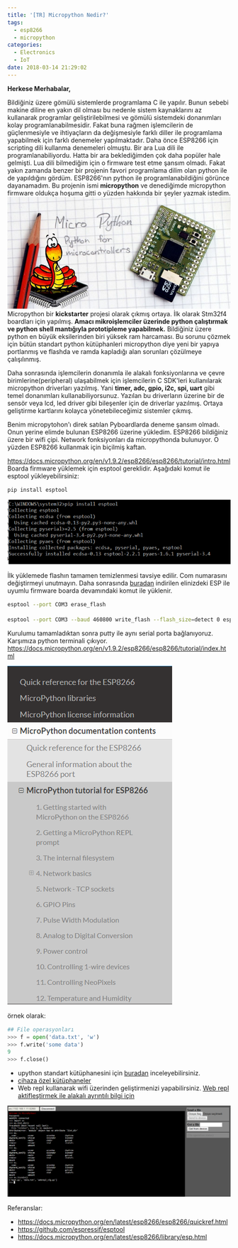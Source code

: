 ```yaml
---
title: '[TR] Micropython Nedir?'
tags:
  - esp8266
  - micropython
categories:
  - Electronics
  - IoT
date: 2018-03-14 21:29:02
---
```


**Herkese Merhabalar,**

Bildiğiniz üzere gömülü sistemlerde programlama C ile yapılır. Bunun sebebi
makine diline en yakın dil olması bu nedenle sistem kaynaklarını az kullanarak
programlar geliştirilebilmesi ve gömülü sistemdeki donanımları kolay
programlanabilmesidir. Fakat buna rağmen işlemcilerin de güçlenmesiyle ve
ihtiyaçların da değişmesiyle farklı diller ile programlama yapabilmek için
farklı denemeler yapılmaktadır. Daha önce ESP8266 için scripting dili kullanma
denemeleri olmuştu. Bir ara Lua dili ile programlanabiliyordu. Hatta bir ara
beklediğimden çok daha popüler hale gelmişti. Lua dili bilmediğim için o
firmware test etme şansım olmadı. Fakat yakın zamanda benzer bir projenin favori
programlama dilim olan python ile de yapıldığını gördüm. ESP8266'nın python ile
programlanabildiğini görünce dayanamadım. Bu projenin ismi **micropython** ve
denediğimde micropython firmware oldukça hoşuma gitti o yüzden hakkında bir
şeyler yazmak istedim. ![upython](1516117467411.jpg) Micropython bir
**kickstarter** projesi olarak çıkmış ortaya. İlk olarak Stm32f4 boardları için
yapılmış. **Amacı mikroişlemciler üzerinde python çalıştırmak ve python shell
mantığıyla prototipleme yapabilmek.** Bildiğiniz üzere python en büyük
eksilerinden biri yüksek ram harcaması. Bu sorunu çözmek için bütün standart
python kütüphanleri micropython diye yeni bir yapıya portlanmış ve flashda ve
ramda kapladığı alan sorunları çözülmeye çalışılınmış.

Daha sonrasında işlemcilerin donanımla ile alakalı fonksiyonlarına ve çevre
birimlerine(peripheral) ulaşabilmek için işlemcilerin C SDK'leri kullanılarak
micropython driverları yazılmış. Yani **timer, adc, gpio, i2c, spi, uart** gibi
temel donanımları kullanabiliyorsunuz. Yazılan bu driverların üzerine bir de
sensör veya lcd, led driver gibi bileşenler için de driverlar yazılmış. Ortaya
geliştirme kartlarını kolayca yönetebileceğimiz sistemler çıkmış.

Benim micropytohon'ı direk satılan Pyboardlarda deneme şansım olmadı. Onun
yerine elimde bulunan ESP8266 üzerine yükledim. ESP8266 bildiğiniz üzere bir
wifi çipi. Network fonksiyonları da micropythonda bulunuyor. O yüzden ESP8266
kullanmak için biçilmiş kaftan.

https://docs.micropython.org/en/v1.9.2/esp8266/esp8266/tutorial/intro.html
Boarda firmware yüklemek için esptool gereklidir. Aşağıdaki komut ile esptool
yükleyebilirsiniz:

```sh
pip install esptool
```

![esptool](1517947480163.png)

İlk yüklemede flashın tamamen temizlenmesi tavsiye edilir. Com numarasını
değiştirmeyi unutmayın. Daha sonrasında
[buradan](https://micropython.org/download) indirilen elinizdeki ESP ile uyumlu
firmware boarda devamındaki komut ile yüklenir.

```sh
esptool --port COM3 erase_flash

esptool --port COM3 --baud 460800 write_flash --flash_size=detect 0 esp8266-20170108-v1.8.7.bin
```

Kurulumu tamamladıktan sonra putty ile aynı serial porta bağlanıyoruz. Karşımıza
python terminali çıkıyor.
https://docs.micropython.org/en/v1.9.2/esp8266/esp8266/tutorial/index.html

![image](1517947735177.png)

örnek olarak:

```python
## File operasyonları
>>> f = open('data.txt', 'w')
>>> f.write('some data')
9
>>> f.close()
```

- upython standart kütüphanesini için
  [buradan](https://docs.micropython.org/en/v1.9.2/esp8266/library/index.html#python-standard-libraries-and-micro-libraries)
  inceleyebilirsiniz.
- [cihaza özel kütüphaneler](https://docs.micropython.org/en/v1.9.2/esp8266/library/esp.html)
- Web repl kullanarak wifi üzerinden geliştirmenizi yapabilirsiniz.
  [Web repl aktifleştirmek ile alakalı ayrıntılı bilgi için](https://learn.adafruit.com/micropython-basics-esp8266-webrepl/access-webrepl)

![Web Repl](1517956338699.png)

Referanslar:

- https://docs.micropython.org/en/latest/esp8266/esp8266/quickref.html
- https://github.com/espressif/esptool
- https://docs.micropython.org/en/latest/esp8266/library/esp.html
